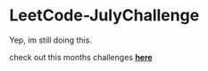 # LeetCode-JulyChallenge
Yep, im still doing this.

check out this months challenges **[here](https://leetcode.com/explore/challenge/card/july-leetcoding-challenge)**
